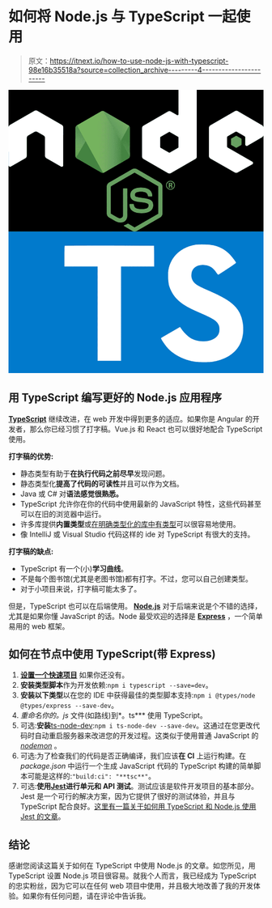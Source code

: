 # 如何将 Node.js 与 TypeScript 一起使用

> 原文：<https://itnext.io/how-to-use-node-js-with-typescript-98e16b35518a?source=collection_archive---------4----------------------->

![](img/fed7a0463baf85b14103cd7dbacd1c9b.png)

## 用 TypeScript 编写更好的 Node.js 应用程序

[**TypeScript**](https://www.typescriptlang.org/) 继续改进，在 web 开发中得到更多的适应。如果你是 Angular 的开发者，那么你已经习惯了打字稿。Vue.js 和 React 也可以很好地配合 TypeScript 使用。

**打字稿的优势:**

*   静态类型有助于**在执行代码之前尽早**发现问题。
*   静态类型化**提高了代码的可读性**并且可以作为文档。
*   Java 或 C# 对**语法感觉很熟悉。**
*   TypeScript 允许你在你的代码中使用最新的 JavaScript 特性，这些代码甚至可以在旧的浏览器中运行。
*   许多库提供**内置类型**或[在明确类型化的库中有类型](http://definitelytyped.org/)可以很容易地使用。
*   像 IntelliJ 或 Visual Studio 代码这样的 ide 对 TypeScript 有很大的支持。

**打字稿的缺点:**

*   TypeScript 有一个(小)**学习曲线**。
*   不是每个图书馆(尤其是老图书馆)都有打字。不过，您可以自己创建类型。
*   对于小项目来说，打字稿可能太多了。

但是，TypeScript 也可以在后端使用。 [**Node.js**](https://nodejs.org/en/) 对于后端来说是个不错的选择，尤其是如果你懂 JavaScript 的话。Node 最受欢迎的选择是 [**Express**](https://expressjs.com/) ，一个简单易用的 web 框架。

## 如何在节点中使用 TypeScript(带 Express)

1.  [**设置一个快速项目**](https://expressjs.com/en/starter/installing.html) 如果你还没有。
2.  **安装类型脚本**作为开发依赖:`npm i typescript --save=dev`。
3.  **安装以下类型**以在您的 IDE 中获得最佳的类型脚本支持:`npm i @types/node @types/express --save-dev`。
4.  **重命名你的*。js* 文件(如路线)到*。ts*** 使用 TypeScript。
5.  可选:**安装**[ts-node-dev](https://www.npmjs.com/package/ts-node-dev):`npm i ts-node-dev --save-dev`。这通过在您更改代码时自动重启服务器来改进您的开发过程。这类似于使用普通 JavaScript 的 [*nodemon*](https://github.com/remy/nodemon) 。
6.  可选:为了检查我们的代码是否正确编译，我们应该**在 CI** 上运行构建。在 *package.json* 中运行一个生成 JavaScript 代码的 TypeScript 构建的简单脚本可能是这样的:`"build:ci": "**tsc**"`。
7.  可选:**使用**[**Jest**](https://jestjs.io/)**进行单元和 API 测试**。测试应该是软件开发项目的基本部分。Jest 是一个可行的解决方案，因为它提供了很好的测试体验，并且与 TypeScript 配合良好。[这里有一篇关于如何用 TypeScript 和 Node.js 使用 Jest 的文章](/test-driven-develop-your-api-with-jest-supertest-in-node-js-7e1c6489b0a6)。

## 结论

感谢您阅读这篇关于如何在 TypeScript 中使用 Node.js 的文章。如您所见，用 TypeScript 设置 Node.js 项目很容易。就我个人而言，我已经成为 TypeScript 的忠实粉丝，因为它可以在任何 web 项目中使用，并且极大地改善了我的开发体验。如果你有任何问题，请在评论中告诉我。